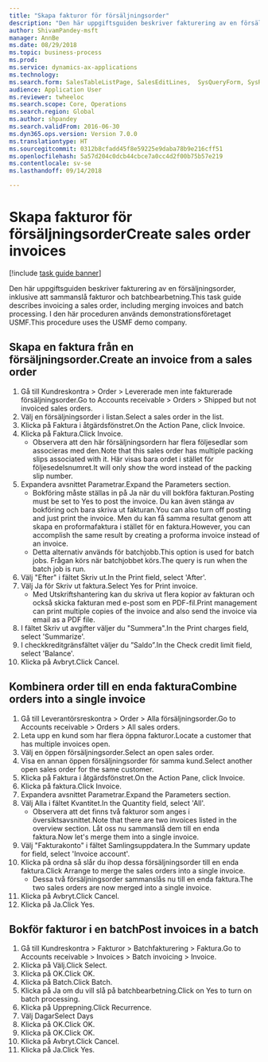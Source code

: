 ```yaml
--- 
title: "Skapa fakturor för försäljningsorder"
description: "Den här uppgiftsguiden beskriver fakturering av en försäljningsorder, inklusive att sammanslå fakturor och batchbearbetning."
author: ShivamPandey-msft
manager: AnnBe
ms.date: 08/29/2018
ms.topic: business-process
ms.prod: 
ms.service: dynamics-ax-applications
ms.technology: 
ms.search.form: SalesTableListPage, SalesEditLines,  SysQueryForm, SysRecurrence
audience: Application User
ms.reviewer: twheeloc
ms.search.scope: Core, Operations
ms.search.region: Global
ms.author: shpandey
ms.search.validFrom: 2016-06-30
ms.dyn365.ops.version: Version 7.0.0
ms.translationtype: HT
ms.sourcegitcommit: 0312b8cfadd45f8e59225e9daba78b9e216cff51
ms.openlocfilehash: 5a57d204c0dcb44cbce7a0cc4d2f00b75b57e219
ms.contentlocale: sv-se
ms.lasthandoff: 09/14/2018

---
```

# <a name="create-sales-order-invoices"></a><span data-ttu-id="f12ed-103">Skapa fakturor för försäljningsorder</span><span class="sxs-lookup"><span data-stu-id="f12ed-103">Create sales order invoices</span></span>

[!include [task guide banner](../../includes/task-guide-banner.md)]

<span data-ttu-id="f12ed-104">Den här uppgiftsguiden beskriver fakturering av en försäljningsorder, inklusive att sammanslå fakturor och batchbearbetning.</span><span class="sxs-lookup"><span data-stu-id="f12ed-104">This task guide describes invoicing a sales order, including merging invoices and batch processing.</span></span> <span data-ttu-id="f12ed-105">I den här proceduren används demonstrationsföretaget USMF.</span><span class="sxs-lookup"><span data-stu-id="f12ed-105">This procedure uses the USMF demo company.</span></span>


## <a name="create-an-invoice-from-a-sales-order"></a><span data-ttu-id="f12ed-106">Skapa en faktura från en försäljningsorder.</span><span class="sxs-lookup"><span data-stu-id="f12ed-106">Create an invoice from a sales order</span></span>
1. <span data-ttu-id="f12ed-107">Gå till Kundreskontra > Order > Levererade men inte fakturerade försäljningsorder.</span><span class="sxs-lookup"><span data-stu-id="f12ed-107">Go to Accounts receivable > Orders > Shipped but not invoiced sales orders.</span></span>
2. <span data-ttu-id="f12ed-108">Välj en försäljningsorder i listan.</span><span class="sxs-lookup"><span data-stu-id="f12ed-108">Select a sales order in the list.</span></span> 
3. <span data-ttu-id="f12ed-109">Klicka på Faktura i åtgärdsfönstret.</span><span class="sxs-lookup"><span data-stu-id="f12ed-109">On the Action Pane, click Invoice.</span></span>
4. <span data-ttu-id="f12ed-110">Klicka på Faktura.</span><span class="sxs-lookup"><span data-stu-id="f12ed-110">Click Invoice.</span></span>
    * <span data-ttu-id="f12ed-111">Observera att den här försäljningsordern har flera följesedlar som associeras med den.</span><span class="sxs-lookup"><span data-stu-id="f12ed-111">Note that this sales order has multiple packing slips associated with it.</span></span> <span data-ttu-id="f12ed-112">Här visas bara ordet <multiple> i stället för följesedelsnumret.</span><span class="sxs-lookup"><span data-stu-id="f12ed-112">It will only show the word <multiple> instead of the packing slip number.</span></span>  
5. <span data-ttu-id="f12ed-113">Expandera avsnittet Parametrar.</span><span class="sxs-lookup"><span data-stu-id="f12ed-113">Expand the Parameters section.</span></span>
    * <span data-ttu-id="f12ed-114">Bokföring måste ställas in på Ja när du vill bokföra fakturan.</span><span class="sxs-lookup"><span data-stu-id="f12ed-114">Posting must be set to Yes to post the invoice.</span></span> <span data-ttu-id="f12ed-115">Du kan även stänga av bokföring och bara skriva ut fakturan.</span><span class="sxs-lookup"><span data-stu-id="f12ed-115">You can also turn off posting and just print the invoice.</span></span> <span data-ttu-id="f12ed-116">Men du kan få samma resultat genom att skapa en proformafaktura i stället för en faktura.</span><span class="sxs-lookup"><span data-stu-id="f12ed-116">However, you can accomplish the same result by creating a proforma invoice instead of an invoice.</span></span>  
    * <span data-ttu-id="f12ed-117">Detta alternativ används för batchjobb.</span><span class="sxs-lookup"><span data-stu-id="f12ed-117">This option is used for batch jobs.</span></span> <span data-ttu-id="f12ed-118">Frågan körs när batchjobbet körs.</span><span class="sxs-lookup"><span data-stu-id="f12ed-118">The query is run when the batch job is run.</span></span>    
6. <span data-ttu-id="f12ed-119">Välj "Efter" i fältet Skriv ut.</span><span class="sxs-lookup"><span data-stu-id="f12ed-119">In the Print field, select 'After'.</span></span>
7. <span data-ttu-id="f12ed-120">Välj Ja för Skriv ut faktura.</span><span class="sxs-lookup"><span data-stu-id="f12ed-120">Select Yes for Print invoice.</span></span>
    * <span data-ttu-id="f12ed-121">Med Utskriftshantering kan du skriva ut flera kopior av fakturan och också skicka fakturan med e-post som en PDF-fil.</span><span class="sxs-lookup"><span data-stu-id="f12ed-121">Print management can print  multiple copies of the invoice and also send the invoice via email as a PDF file.</span></span>  
8. <span data-ttu-id="f12ed-122">I fältet Skriv ut avgifter väljer du "Summera".</span><span class="sxs-lookup"><span data-stu-id="f12ed-122">In the Print charges field, select 'Summarize'.</span></span>
9. <span data-ttu-id="f12ed-123">I checkkreditgränsfältet väljer du ”Saldo”.</span><span class="sxs-lookup"><span data-stu-id="f12ed-123">In the Check credit limit field, select 'Balance'.</span></span>
10. <span data-ttu-id="f12ed-124">Klicka på Avbryt.</span><span class="sxs-lookup"><span data-stu-id="f12ed-124">Click Cancel.</span></span>

## <a name="combine-orders-into-a-single-invoice"></a><span data-ttu-id="f12ed-125">Kombinera order till en enda faktura</span><span class="sxs-lookup"><span data-stu-id="f12ed-125">Combine orders into a single invoice</span></span>
1. <span data-ttu-id="f12ed-126">Gå till Leverantörsreskontra > Order > Alla försäljningsorder.</span><span class="sxs-lookup"><span data-stu-id="f12ed-126">Go to Accounts receivable > Orders > All sales orders.</span></span>
2. <span data-ttu-id="f12ed-127">Leta upp en kund som har flera öppna fakturor.</span><span class="sxs-lookup"><span data-stu-id="f12ed-127">Locate a customer that has multiple invoices open.</span></span>
3. <span data-ttu-id="f12ed-128">Välj en öppen försäljningsorder.</span><span class="sxs-lookup"><span data-stu-id="f12ed-128">Select an open sales order.</span></span>
4. <span data-ttu-id="f12ed-129">Visa en annan öppen försäljningsorder för samma kund.</span><span class="sxs-lookup"><span data-stu-id="f12ed-129">Select another open sales order for the same customer.</span></span>
5. <span data-ttu-id="f12ed-130">Klicka på Faktura i åtgärdsfönstret.</span><span class="sxs-lookup"><span data-stu-id="f12ed-130">On the Action Pane, click Invoice.</span></span>
6. <span data-ttu-id="f12ed-131">Klicka på faktura.</span><span class="sxs-lookup"><span data-stu-id="f12ed-131">Click Invoice.</span></span>
7. <span data-ttu-id="f12ed-132">Expandera avsnittet Parametrar.</span><span class="sxs-lookup"><span data-stu-id="f12ed-132">Expand the Parameters section.</span></span>
8. <span data-ttu-id="f12ed-133">Välj Alla i fältet Kvantitet.</span><span class="sxs-lookup"><span data-stu-id="f12ed-133">In the Quantity field, select 'All'.</span></span>
    * <span data-ttu-id="f12ed-134">Observera att det finns två fakturor som anges i översiktsavsnittet.</span><span class="sxs-lookup"><span data-stu-id="f12ed-134">Note that there are two invoices listed in the overview section.</span></span> <span data-ttu-id="f12ed-135">Låt oss nu sammanslå dem till en enda faktura.</span><span class="sxs-lookup"><span data-stu-id="f12ed-135">Now let's merge them into a single invoice.</span></span>  
9. <span data-ttu-id="f12ed-136">Välj "Fakturakonto" i fältet Samlingsuppdatera.</span><span class="sxs-lookup"><span data-stu-id="f12ed-136">In the Summary update for field, select 'Invoice account'.</span></span>
10. <span data-ttu-id="f12ed-137">Klicka på ordna så slår du ihop dessa försäljningsorder till en enda faktura.</span><span class="sxs-lookup"><span data-stu-id="f12ed-137">Click Arrange to merge the sales orders into a single invoice.</span></span>
    * <span data-ttu-id="f12ed-138">Dessa två försäljningsorder sammanslås nu till en enda faktura.</span><span class="sxs-lookup"><span data-stu-id="f12ed-138">The two sales orders are now merged into a single invoice.</span></span>   
11. <span data-ttu-id="f12ed-139">Klicka på Avbryt.</span><span class="sxs-lookup"><span data-stu-id="f12ed-139">Click Cancel.</span></span>
12. <span data-ttu-id="f12ed-140">Klicka på Ja.</span><span class="sxs-lookup"><span data-stu-id="f12ed-140">Click Yes.</span></span>

## <a name="post-invoices-in-a-batch"></a><span data-ttu-id="f12ed-141">Bokför fakturor i en batch</span><span class="sxs-lookup"><span data-stu-id="f12ed-141">Post invoices in a batch</span></span>
1. <span data-ttu-id="f12ed-142">Gå till Kundreskontra > Fakturor > Batchfakturering > Faktura.</span><span class="sxs-lookup"><span data-stu-id="f12ed-142">Go to Accounts receivable > Invoices > Batch invoicing > Invoice.</span></span>
2. <span data-ttu-id="f12ed-143">Klicka på Välj.</span><span class="sxs-lookup"><span data-stu-id="f12ed-143">Click Select.</span></span>
3. <span data-ttu-id="f12ed-144">Klicka på OK.</span><span class="sxs-lookup"><span data-stu-id="f12ed-144">Click OK.</span></span>
4. <span data-ttu-id="f12ed-145">Klicka på Batch.</span><span class="sxs-lookup"><span data-stu-id="f12ed-145">Click Batch.</span></span>
5. <span data-ttu-id="f12ed-146">Klicka på Ja om du vill slå på batchbearbetning.</span><span class="sxs-lookup"><span data-stu-id="f12ed-146">Click on Yes to turn on batch processing.</span></span>
6. <span data-ttu-id="f12ed-147">Klicka på Upprepning.</span><span class="sxs-lookup"><span data-stu-id="f12ed-147">Click Recurrence.</span></span>
7. <span data-ttu-id="f12ed-148">Välj Dagar</span><span class="sxs-lookup"><span data-stu-id="f12ed-148">Select Days</span></span>
8. <span data-ttu-id="f12ed-149">Klicka på OK.</span><span class="sxs-lookup"><span data-stu-id="f12ed-149">Click OK.</span></span>
9. <span data-ttu-id="f12ed-150">Klicka på OK.</span><span class="sxs-lookup"><span data-stu-id="f12ed-150">Click OK.</span></span>
10. <span data-ttu-id="f12ed-151">Klicka på Avbryt.</span><span class="sxs-lookup"><span data-stu-id="f12ed-151">Click Cancel.</span></span>
11. <span data-ttu-id="f12ed-152">Klicka på Ja.</span><span class="sxs-lookup"><span data-stu-id="f12ed-152">Click Yes.</span></span>


